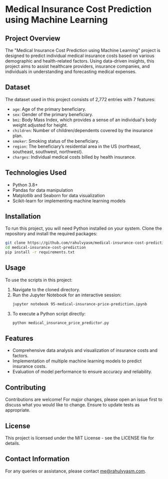 # Medical Insurance Cost Prediction using Machine Learning

## Project Overview
The "Medical Insurance Cost Prediction using Machine Learning" project is designed to predict individual medical insurance costs based on various demographic and health-related factors. Using data-driven insights, this project aims to assist healthcare providers, insurance companies, and individuals in understanding and forecasting medical expenses.

## Dataset
The dataset used in this project consists of 2,772 entries with 7 features:
- `age`: Age of the primary beneficiary.
- `sex`: Gender of the primary beneficiary.
- `bmi`: Body Mass Index, which provides a sense of an individual's body weight adjusted for height.
- `children`: Number of children/dependents covered by the insurance plan.
- `smoker`: Smoking status of the beneficiary.
- `region`: The beneficiary’s residential area in the US (northeast, southeast, southwest, northwest).
- `charges`: Individual medical costs billed by health insurance.

## Technologies Used
- Python 3.8+
- Pandas for data manipulation
- Matplotlib and Seaborn for data visualization
- Scikit-learn for implementing machine learning models

## Installation
To run this project, you will need Python installed on your system. Clone the repository and install the required packages:
```bash
git clone https://github.com/rahulvyasm/medical-insurance-cost-prediction.git
cd medical-insurance-cost-prediction
pip install -r requirements.txt
```

## Usage
To use the scripts in this project:
1. Navigate to the cloned directory.
2. Run the Jupyter Notebook for an interactive session:
   ```bash
   jupyter notebook 95-medical-insurance-price-prediction.ipynb
   ```
3. To execute a Python script directly:
   ```bash
   python medical_insurance_price_predictor.py
   ```

## Features
- Comprehensive data analysis and visualization of insurance costs and factors.
- Implementation of multiple machine learning models to predict insurance costs.
- Evaluation of model performance to ensure accuracy and reliability.

## Contributing
Contributions are welcome! For major changes, please open an issue first to discuss what you would like to change. Ensure to update tests as appropriate.

## License
This project is licensed under the MIT License - see the LICENSE file for details.

## Contact Information
For any queries or assistance, please contact [me@rahulvyasm.com](mailto:me@rahulvyasm.com).

